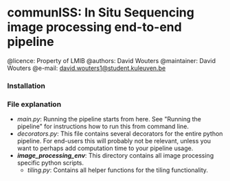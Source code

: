 # communISS: In Situ Sequencing image processing end-to-end pipeline
@licence: Property of LMIB
@authors: David Wouters
@maintainer: David Wouters
@e-mail: david.wouters1@student.kuleuven.be

### Installation

### File explanation
- *main.py*: Running the pipeline starts from here. See "Running the pipeline" for instructions how to run this from command line.
- *decorators.py*: This file contains several decorators for the entire python pipeline. For end-users this will probably not be relevant, unless you want to perhaps add computation time to your pipeline usage.
- ***image_processing_env***: This directory contains all image processing specific python scripts.
	- *tiling.py*: Contains all helper functions for the tiling functionality. 
